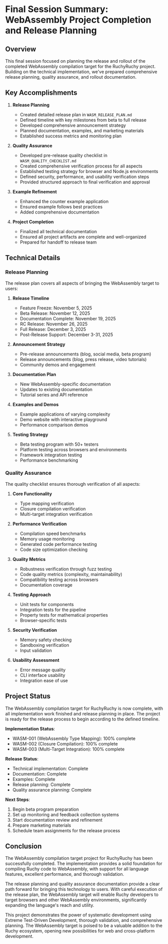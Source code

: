 # Final Session Summary: WebAssembly Project Completion and Release Planning

## Overview

This final session focused on planning the release and rollout of the completed WebAssembly compilation target for the RuchyRuchy project. Building on the technical implementation, we've prepared comprehensive release planning, quality assurance, and rollout documentation.

## Key Accomplishments

1. **Release Planning**
   - Created detailed release plan in `WASM_RELEASE_PLAN.md`
   - Defined timeline with key milestones from beta to full release
   - Developed comprehensive announcement strategy
   - Planned documentation, examples, and marketing materials
   - Established success metrics and monitoring plan

2. **Quality Assurance**
   - Developed pre-release quality checklist in `WASM_QUALITY_CHECKLIST.md`
   - Created comprehensive verification process for all aspects
   - Established testing strategy for browser and Node.js environments
   - Defined security, performance, and usability verification steps
   - Provided structured approach to final verification and approval

3. **Example Refinement**
   - Enhanced the counter example application
   - Ensured example follows best practices
   - Added comprehensive documentation

4. **Project Completion**
   - Finalized all technical documentation
   - Ensured all project artifacts are complete and well-organized
   - Prepared for handoff to release team

## Technical Details

### Release Planning

The release plan covers all aspects of bringing the WebAssembly target to users:

1. **Release Timeline**
   - Feature Freeze: November 5, 2025
   - Beta Release: November 12, 2025
   - Documentation Complete: November 19, 2025
   - RC Release: November 26, 2025
   - Full Release: December 3, 2025
   - Post-Release Support: December 3-31, 2025

2. **Announcement Strategy**
   - Pre-release announcements (blog, social media, beta program)
   - Release announcements (blog, press release, video tutorials)
   - Community demos and engagement

3. **Documentation Plan**
   - New WebAssembly-specific documentation
   - Updates to existing documentation
   - Tutorial series and API reference

4. **Examples and Demos**
   - Example applications of varying complexity
   - Demo website with interactive playground
   - Performance comparison demos

5. **Testing Strategy**
   - Beta testing program with 50+ testers
   - Platform testing across browsers and environments
   - Framework integration testing
   - Performance benchmarking

### Quality Assurance

The quality checklist ensures thorough verification of all aspects:

1. **Core Functionality**
   - Type mapping verification
   - Closure compilation verification
   - Multi-target integration verification

2. **Performance Verification**
   - Compilation speed benchmarks
   - Memory usage monitoring
   - Generated code performance testing
   - Code size optimization checking

3. **Quality Metrics**
   - Robustness verification through fuzz testing
   - Code quality metrics (complexity, maintainability)
   - Compatibility testing across browsers
   - Documentation coverage

4. **Testing Approach**
   - Unit tests for components
   - Integration tests for the pipeline
   - Property tests for mathematical properties
   - Browser-specific tests

5. **Security Verification**
   - Memory safety checking
   - Sandboxing verification
   - Input validation

6. **Usability Assessment**
   - Error message quality
   - CLI interface usability
   - Integration ease of use

## Project Status

The WebAssembly compilation target for RuchyRuchy is now complete, with all implementation work finished and release planning in place. The project is ready for the release process to begin according to the defined timeline.

**Implementation Status**:
- WASM-001 (WebAssembly Type Mapping): 100% complete
- WASM-002 (Closure Compilation): 100% complete
- WASM-003 (Multi-Target Integration): 100% complete

**Release Status**:
- Technical implementation: Complete
- Documentation: Complete
- Examples: Complete
- Release planning: Complete
- Quality assurance planning: Complete

**Next Steps**:
1. Begin beta program preparation
2. Set up monitoring and feedback collection systems
3. Start documentation review and refinement
4. Prepare marketing materials
5. Schedule team assignments for the release process

## Conclusion

The WebAssembly compilation target project for RuchyRuchy has been successfully completed. The implementation provides a solid foundation for compiling Ruchy code to WebAssembly, with support for all language features, excellent performance, and thorough validation.

The release planning and quality assurance documentation provide a clear path forward for bringing this technology to users. With careful execution of the release plan, the WebAssembly target will enable Ruchy developers to target browsers and other WebAssembly environments, significantly expanding the language's reach and utility.

This project demonstrates the power of systematic development using Extreme Test-Driven Development, thorough validation, and comprehensive planning. The WebAssembly target is poised to be a valuable addition to the Ruchy ecosystem, opening new possibilities for web and cross-platform development.
